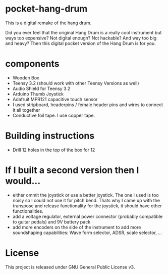 # pocket-hang-drum

This is a digital remake of the hang drum.

Did you ever feel that the original Hang Drum is a really cool instrument but ways too expensive? Not digital enough? Not hackable? And way too big and heavy? Then this digital pocket version of the Hang Drum is for you.

# components

* Wooden Box
* Teensy 3.2 (should work with other Teensy Versions as well)
* Audio Shield for Teensy 3.2
* Arduino Thumb Joystick
* Adafruit MPR121 capacitive touch sensor
* I used stripboard, headerpins / female header pins and wires to connect it all together
* Conductive foil tape. I use copper tape.

# Building instructions

* Drill 12 holes in the top of the box for 12 

# If I built a second version then I would...

* either ommit the joystick or use a better joystick. The one I used is too noisy so I could not use it for pitch bend. Thats why I came up with the transpose and release functionality for the joystick, it should have other functionalities.
* add a voltage regulator, external power connector (probably compatible to guitar pedals) and 9V battery pack
* add more encoders on the side of the instrument to add more soundshaping capabilities: Wave form selector, ADSR, scale selector, ...

# License

This project is released under GNU General Public License v3.
